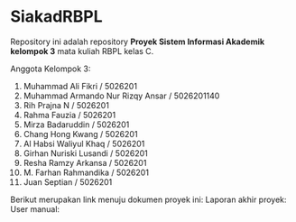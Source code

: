 # SiakadRBPL

Repository ini adalah repository **Proyek Sistem Informasi Akademik kelompok 3** mata kuliah RBPL kelas C.

Anggota Kelompok 3:
1. Muhammad Ali Fikri / 5026201
2. Muhammad Armando Nur Rizqy Ansar / 5026201140
3. Rih Prajna N / 5026201
4. Rahma Fauzia / 5026201
5. Mirza Badaruddin / 5026201
6. Chang Hong Kwang / 5026201
7. Al Habsi Waliyul Khaq / 5026201
8. Girhan Nuriski Lusandi / 5026201
9. Resha Ramzy Arkansa / 5026201
10. M. Farhan Rahmandika / 5026201
11. Juan Septian / 5026201

Berikut merupakan link menuju dokumen proyek ini:
Laporan akhir proyek: <insert link>
User manual: <insert link>
